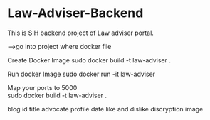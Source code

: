 # Law-Adviser-Backend
This is SIH backend project of Law adviser portal.

-->go into project where docker file 

Create Docker Image
sudo docker build -t law-adviser .

Run docker Image
sudo docker run -it law-adviser

Map your ports to 5000  
sudo docker build -t law-adviser .

<!-- schema for blogs -->
blog id 
title
advocate profile
date
like and dislike
discryption
image
